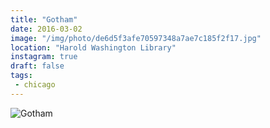 ```yaml
---
title: "Gotham"
date: 2016-03-02
image: "/img/photo/de6d5f3afe70597348a7ae7c185f2f17.jpg"
location: "Harold Washington Library"
instagram: true
draft: false
tags:
 - chicago
---
```


![Gotham](/img/photo/de6d5f3afe70597348a7ae7c185f2f17.jpg)
